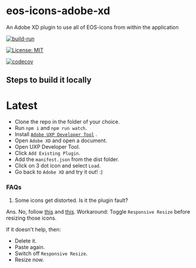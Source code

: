 # eos-icons-adobe-xd

An Adobe XD plugin to use all of EOS-icons from within the application

[![build-run](https://github.com/EOS-uiux-Solutions/eos-icons-adobe-xd/actions/workflows/build.yml/badge.svg)](https://github.com/EOS-uiux-Solutions/eos-icons-adobe-xd/actions/workflows/build.yml)

[![License: MIT](https://img.shields.io/badge/License-MIT-yellow.svg)](https://opensource.org/licenses/MIT)

[![codecov](https://codecov.io/gh/Abhirup-99/eos-icons-adobe-xd/branch/main/graph/badge.svg?token=EG31DCAQR5)](https://codecov.io/gh/Abhirup-99/eos-icons-adobe-xd)

## Steps to build it locally

# Latest

- Clone the repo in the folder of your choice.
- Run `npm i` and `npm run watch`.
- Install [`Adobe UXP Developer Tool`](https://www.adobe.io/photoshop/uxp/guides/uxp-developer-tool/) .
- Open `Adobe XD` and open a document.
- Open UXP Developer Tool.
- Click `Add Existing Plugin`.
- Add the `manifest.json` from the dist folder.
- Click on 3 dot icon and select `Load`.
- Go back to `Adobe XD` and try it out! :)

### FAQs

1. Some icons get distorted. Is it the plugin fault?

Ans. No, follow [this](https://adobexd.uservoice.com/forums/353007-adobe-xd-feature-requests/suggestions/17480839--scaling-tool-scale-stroke-weight-shadow-effect) and [this](https://community.adobe.com/t5/adobe-xd/design-adobe-xd-resize-svg-without-distortion/m-p/10880105].https://community.adobe.com/t5/adobe-xd/design-adobe-xd-resize-svg-without-distortion/m-p/10880105).
Workaround: Toggle `Responsive Resize` before resizing those icons.

If it doesn't help,
then:

- Delete it.
- Paste again.
- Switch off `Responsive Resize`.
- Resize now.
